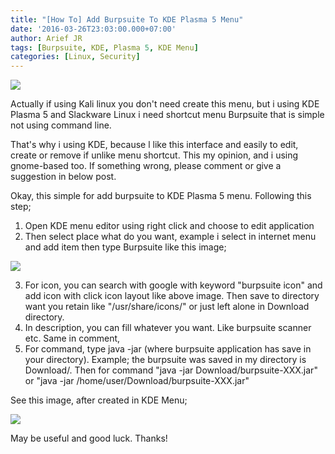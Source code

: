 ```yaml
---
title: "[How To] Add Burpsuite To KDE Plasma 5 Menu"
date: '2016-03-26T23:03:00.000+07:00'
author: Arief JR
tags: [Burpsuite, KDE, Plasma 5, KDE Menu]
categories: [Linux, Security]
---
```


![](https://3.bp.blogspot.com/-Glr-32hsG3Q/VvauTXyKNNI/AAAAAAAADFE/zG_JhDUWYqY9JVgS-A3wP1Z4ti2XSRZrw/s1600/Screenshot_20160326_223723.png)

Actually if using Kali linux you don't need create this menu, but i using KDE Plasma 5 and Slackware Linux i need shortcut menu Burpsuite that is simple not using command line.  

That's why i using KDE, because l like this interface and easily to edit, create or remove if unlike menu shortcut. This my opinion, and i using gnome-based too. If something wrong, please comment or give a suggestion in below post.  

Okay, this simple for add burpsuite to KDE Plasma 5 menu. Following this step;  

1. Open KDE menu editor using right click and choose to edit application  
2. Then select place what do you want, example i select in internet menu and add item then type Burpsuite like this image;

![](https://2.bp.blogspot.com/-1hI1Vq8mc2o/VvaxJHnwKcI/AAAAAAAADFQ/zqFyouF5OqcsaZXK2fPcVcvYLnSaKIfeA/s1600/Screenshot_20160326_223827.png)

3. For icon, you can search with google with keyword "burpsuite icon" and add icon with click icon layout like above image. Then save to directory want you retain like "/usr/share/icons/" or just left alone in Download directory.  
4. In description, you can fill whatever you want. Like burpsuite scanner etc. Same in comment,  
5. For command, type java -jar (where burpsuite application has save in your directory). Example; the burpsuite was saved in my directory is Download/. Then for command "java -jar Download/burpsuite-XXX.jar" or "java -jar /home/user/Download/burpsuite-XXX.jar"  

See this image, after created in KDE Menu;

![](https://1.bp.blogspot.com/-y2Fu1oMCdoc/Vva0PQ5MIII/AAAAAAAADFc/sg-A3Epqv7oCnTLLwQEGrMjBEz90cfdXA/s1600/Screenshot_20160326_230305.png)

May be useful and good luck. Thanks!